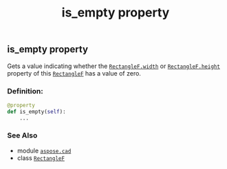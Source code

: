 ﻿---
title: is_empty property
second_title: Aspose.CAD for Python via .NET API References
description: 
type: docs
weight: 150
url: /aspose.cad/rectanglef/is_empty/
is_root: false
---

## is_empty property


Gets a value indicating whether the [`RectangleF.width`](/cad/python-net/aspose.cad/rectanglef#width) or [`RectangleF.height`](/cad/python-net/aspose.cad/rectanglef#height) property of this [`RectangleF`](/cad/python-net/aspose.cad/rectanglef) has a value of zero.
### Definition:
```python
@property
def is_empty(self):
    ...
```

### See Also
* module [`aspose.cad`](../../)
* class [`RectangleF`](/cad/python-net/aspose.cad/rectanglef)
